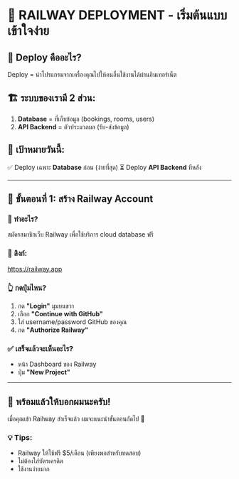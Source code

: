 # 🎯 RAILWAY DEPLOYMENT - เริ่มต้นแบบเข้าใจง่าย

## 📖 Deploy คืออะไร?
Deploy = นำโปรแกรมจากเครื่องคุณไปให้คนอื่นใช้งานได้ผ่านอินเทอร์เน็ต

## 🏗️ ระบบของเรามี 2 ส่วน:
1. **Database** = ที่เก็บข้อมูล (bookings, rooms, users)
2. **API Backend** = ตัวประมวลผล (รับ-ส่งข้อมูล)

## 🎯 เป้าหมายวันนี้:
✅ Deploy เฉพาะ **Database** ก่อน (ง่ายที่สุด)
⏳ Deploy **API Backend** ทีหลัง

---

## 🚄 ขั้นตอนที่ 1: สร้าง Railway Account

### 📱 ทำอะไร?
สมัครสมาชิกเว็บ Railway เพื่อใช้บริการ cloud database ฟรี

### 🔗 ลิงก์:
https://railway.app

### 👆 กดปุ่มไหน?
1. กด **"Login"** มุมบนขวา
2. เลือก **"Continue with GitHub"** 
3. ใส่ username/password GitHub ของคุณ
4. กด **"Authorize Railway"**

### ✅ เสร็จแล้วจะเห็นอะไร?
- หน้า Dashboard ของ Railway
- ปุ่ม **"New Project"** 

---

## 🎯 พร้อมแล้วให้บอกผมนะครับ!

เมื่อคุณเข้า Railway สำเร็จแล้ว ผมจะแนะนำขั้นตอนถัดไป 🚀

### 💡 Tips:
- Railway ให้ใช้ฟรี $5/เดือน (เพียงพอสำหรับทดสอบ)
- ไม่ต้องใส่บัตรเครดิต
- ใช้งานง่ายมาก